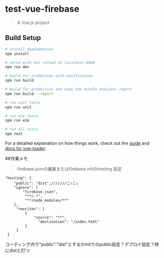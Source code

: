 # test-vue-firebase

> A Vue.js project

## Build Setup

``` bash
# install dependencies
npm install

# serve with hot reload at localhost:8080
npm run dev

# build for production with minification
npm run build

# build for production and view the bundle analyzer report
npm run build --report

# run unit tests
npm run unit

# run e2e tests
npm run e2e

# run all tests
npm test
```

For a detailed explanation on how things work, check out the [guide](http://vuejs-templates.github.io/webpack/) and [docs for vue-loader](http://vuejs.github.io/vue-loader).

##作業メモ

>firebase.jsonの編集またはfirebase initのhosting 設定

    "hosting": {
        "public": "dist",///////こ↑こ↓
        "ignore": [
            "firebase.json",
             "**/.*",
             "**/node_modules/**"
        ],
         "rewrites": [
             {
                 "source": "**",
                   "destination": "/index.html"
             }
         ]
     }

コーディング内で"public":"dist"とするかinitでのpublic設定？デプロイ設定？時にdistと打つ